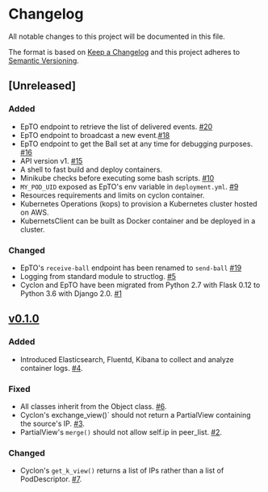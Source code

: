 # Changelog

All notable changes to this project will be documented in this file.

The format is based on [Keep a Changelog](http://keepachangelog.com/en/1.0.0/)
and this project adheres to [Semantic Versioning](http://semver.org/spec/v2.0.0.html).


## [Unreleased]

### Added
- EpTO endpoint to retrieve the list of delivered events. [#20](https://github.com/robzenn92/EpTODocker/issues/20)
- EpTO endpoint to broadcast a new event.[#18](https://github.com/robzenn92/EpTODocker/issues/18)
- EpTO endpoint to get the Ball set at any time for debugging purposes. [#16](https://github.com/robzenn92/EpTODocker/issues/16)
- API version v1. [#15](https://github.com/robzenn92/EpTODocker/issues/15)
- A shell to fast build and deploy containers.
- Minikube checks before executing some bash scripts. [#10](https://github.com/robzenn92/EpTODocker/issues/10)
- `MY_POD_UID` exposed as EpTO's env variable in `deployment.yml`. [#9](https://github.com/robzenn92/EpTODocker/issues/9)
- Resources requirements and limits on cyclon container.
- Kubernetes Operations (kops) to provision a Kubernetes cluster hosted on AWS.
- KubernetsClient can be built as Docker container and be deployed in a cluster.

### Changed
- EpTO's `receive-ball` endpoint has been renamed to `send-ball`  [#19](https://github.com/robzenn92/EpTODocker/issues/19)
- Logging from standard module to structlog. [#5](https://github.com/robzenn92/EpTODocker/issues/5)
- Cyclon and EpTO have been migrated from Python 2.7 with Flask 0.12 to Python 3.6 with Django 2.0. [#1](https://github.com/robzenn92/EpTODocker/issues/1)

## [v0.1.0](https://github.com/robzenn92/EpTODocker/releases/tag/v0.1.0)

### Added
- Introduced Elasticsearch, Fluentd, Kibana to collect and analyze container logs. [#4](https://github.com/robzenn92/EpTODocker/issues/4).

### Fixed
- All classes inherit from the Object class. [#6](https://github.com/robzenn92/EpTODocker/issues/6).
- Cyclon's exchange_view()` should not return a PartialView containing the source's IP.  [#3](https://github.com/robzenn92/EpTODocker/issues/3).
- PartialView's `merge()` should not allow self.ip in peer_list. [#2](https://github.com/robzenn92/EpTODocker/issues/2).

### Changed
- Cyclon's `get_k_view()` returns a list of IPs rather than a list of PodDescriptor. [#7](https://github.com/robzenn92/EpTODocker/issues/7).